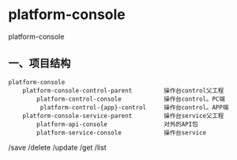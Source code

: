 # platform-console
platform-console

## 一、项目结构
```
platform-console
    platform-console-control-parent         操作台control父工程
        platform-control-console            操作台control。PC端
         platform-control-{app}-control     操作台control。APP端
    platform-console-service-parent         操作台service父工程
        platform-api-console                对外的API包
        platform-service-console            操作台service
```

/save
/delete
/update
/get
/list


